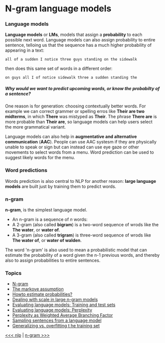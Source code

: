 # N-gram language models

### Language models

**Language models** or **LMs**, models that assign a **probability** to each possible next word. Language models can also assign probability to entire sentence, telloing us that the sequence has a much higher probability of appearing in a text:

```
all of a sudden I notice three guys standing on the sidewalk
```

then does this same set of words in  a different order:

```
on guys all I of notice sidewalk three a sudden standing the
```

##### *Why would we want to predict upcoming words, or know the probabilty of a sentence?* 

One reason is for generation: choosing contextually better words. For example we can correct grammer or spelling erros like **Their are two midterms**, in which **There** was mistyped as **Their**. The phrase **There are** is more probable than **Their are**, so language models can help users select the more grammatical variant. 

Language models can also help in **augmentative and alternative communication** (**AAC**). People can use AAC systesm if they are physically unable to speak or sign but can instead can use eye gaze or other movements to select words from a menu. Word prediction can be used to suggest likely words for the menu.

### Word predictions

Words prediction is also central to NLP for another reason: **large language models** are built just by training them to predict words.

### n-gram

**n-gram**, is the simplest language model.

- An n-gram is a sequence of *n* words: 
- A 2-gram (also called **bigram**) is a two-word sequence of wrods like the **The water**, or **water of**.
- A 3-gram (also called **trigram**) is three-word sequence of wrods like **The water of**, or **water of walden**.

The word 'n-gram' is also used to mean a probabilistic model that can estimate the probability of a word given the n-1 previous words, and thereby also to assign probabilities to entire sentences.

### Topics

- [N-gram](n-grams.md)
- [The markove assumption](the-markov-assumption.md)
- [Howto estimate probabilities?](how-to-estimate-probabilities.md)
- [Dealing with scale in large n-gram models](dealing-with-scale-in-large-n-gram-models.md)
- [Evaluating language models: Training and test sets](evaluating-language-models.md)
- [Evaluating language models: Perplexity](evaluating-language-models-perplexity.md)
- [Perplexity as Weighted Average Branching Factor](perplexity-as-weighted-average-branching-factor.md)
- [Sampling sentences from a language model](sampling-sentences-from-language-model.md)
- [Generalizing vs. overfitting t he training set](generalizing-vs-overfitting-the-training-set.md)

[<<< nlp](../README.md) | [n-gram >>>](n-grams.md)
